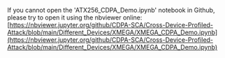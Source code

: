 If you cannot open the 'ATX256\_CDPA\_Demo.ipynb' notebook in Github, please try to open it using the nbviewer online: [https://nbviewer.jupyter.org/github/CDPA-SCA/Cross-Device-Profiled-Attack/blob/main/Different_Devices/XMEGA/XMEGA_CDPA_Demo.ipynb](https://nbviewer.jupyter.org/github/CDPA-SCA/Cross-Device-Profiled-Attack/blob/main/Different_Devices/XMEGA/XMEGA_CDPA_Demo.ipynb)